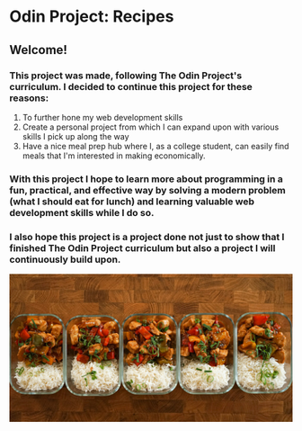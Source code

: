 # Odin Project: Recipes
## Welcome!
### This project was made, following The Odin Project's curriculum. I decided to continue this project for these reasons:
1. To further hone my web development skills
2. Create a personal project from which I can expand upon with various skills I pick up along the way
3. Have a nice meal prep hub where I, as a college student, can easily find meals that I'm interested in making economically. 
### With this project I hope to learn more about programming in a fun, practical, and effective way by solving a modern problem (what I should eat for lunch) and learning valuable web development skills while I do so. 
### I also hope this project is a project done not just to show that I finished The Odin Project curriculum but also a project I will continuously build upon.
![meal prep picture](recipes/recipe_pics/odin_mealpic.jpg)
